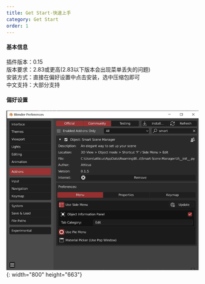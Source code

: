 ```yaml
---
title: Get Start-快速上手
category: Get Start
order: 1
---
```


#### 基本信息

插件版本：0.15<br>版本要求：2.83或更高(2.83以下版本会出现菜单丢失的问题)<br>安装方式：直接在偏好设置中点击安装，选中压缩包即可<br>中文支持：大部分支持

#### 偏好设置

![](/uploads/image-20200809164911256.png){: width="800" height="663"}